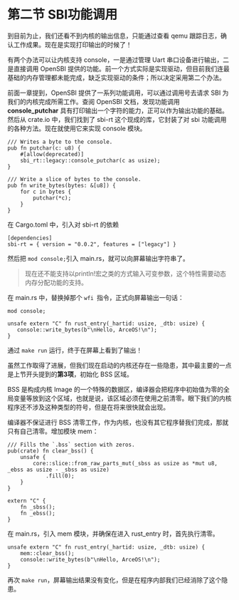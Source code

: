 # 第二节 SBI功能调用

到目前为止，我们还看不到内核的输出信息，只能通过查看 qemu 跟踪日志，确认工作成果。现在是实现打印输出的时候了！

有两个办法可以让内核支持 console，一是通过管理 Uart 串口设备进行输出，二是直接调用 OpenSBI 提供的功能。前一个方式实际是实现驱动，但目前我们连最基础的内存管理都未能完成，缺乏实现驱动的条件；所以决定采用第二个办法。

前面一章提到，OpenSBI 提供了一系列功能调用，可以通过调用号去请求 SBI 为我们的内核完成所需工作。查阅 OpenSBI 文档，发现功能调用 **console_putchar** 具有打印输出一个字符的能力，正可以作为输出功能的基础。然后从 crate.io 中，我们找到了 sbi-rt 这个现成的库，它封装了对 sbi 功能调用的各种方法。现在就使用它来实现 console 模块。

```rust,editable
/// Writes a byte to the console.
pub fn putchar(c: u8) {
    #[allow(deprecated)]
    sbi_rt::legacy::console_putchar(c as usize);
}

/// Write a slice of bytes to the console.
pub fn write_bytes(bytes: &[u8]) {
    for c in bytes {
        putchar(*c);
    }
}
```

在 Cargo.toml 中，引入对 sbi-rt 的依赖

```rust,editable
[dependencies]
sbi-rt = { version = "0.0.2", features = ["legacy"] }
```

然后把 `mod console;`引入 main.rs，就可以向屏幕输出字符串了。

> 现在还不能支持以println!宏之类的方式输入可变参数，这个特性需要动态内存分配功能的支持。

在 main.rs 中，替换掉那个 `wfi `指令，正式向屏幕输出一句话：

```rust,editable
mod console;

unsafe extern "C" fn rust_entry(_hartid: usize, _dtb: usize) {
   console::write_bytes(b"\nHello, ArceOS!\n");
}
```

通过 `make run` 运行，终于在屏幕上看到了输出！

虽然工作取得了进展，但我们现在启动的内核还存在一些隐患，其中最主要的一点是上节开头提到的**第3项**，初始化 BSS 区域。

BSS 是构成内核 Image 的一个特殊的数据区，编译器会把程序中初始值为零的全局变量等放到这个区域，也就是说，该区域必须在使用之前清零。眼下我们的内核程序还不涉及这种类型的符号，但是在将来很快就会出现。

编译器不保证进行 BSS 清零工作，作为内核，也没有其它程序替我们完成，那就只有自己清零。增加模块 mem：

```rust,editable
/// Fills the `.bss` section with zeros.
pub(crate) fn clear_bss() {
    unsafe {
        core::slice::from_raw_parts_mut(_sbss as usize as *mut u8, _ebss as usize - _sbss as usize)
            .fill(0);
    }
}

extern "C" {
    fn _sbss();
    fn _ebss();
}
```

在 main.rs，引入 mem 模块，并确保在进入 rust_entry 时，首先执行清零。

```rust,editable
unsafe extern "C" fn rust_entry(_hartid: usize, _dtb: usize) {
    mem::clear_bss();
    console::write_bytes(b"\nHello, ArceOS!\n");
}
```

再次 `make run`，屏幕输出结果没有变化，但是在程序内部我们已经消除了这个隐患。
